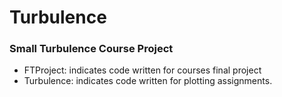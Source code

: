 # Turbulence
### Small Turbulence Course Project
- FTProject: indicates code written for courses final project
- Turbulence: indicates code written for plotting assignments. 
